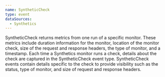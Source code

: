 ```yaml
---
name: SyntheticCheck
type: event
dataSources:
  - Synthetics
---
```


SyntheticCheck returns metrics from one run of a specific monitor. These metrics include duration information for the monitor, location of the monitor check, size of the request and response headers, the type of monitor, and a timestamp. Each time a Synthetics monitor runs a check, details about the check are captured in the SyntheticCheck event type. SyntheticCheck events contain details specific to the check to provide visibility such as the status, type of monitor, and size of request and response headers.